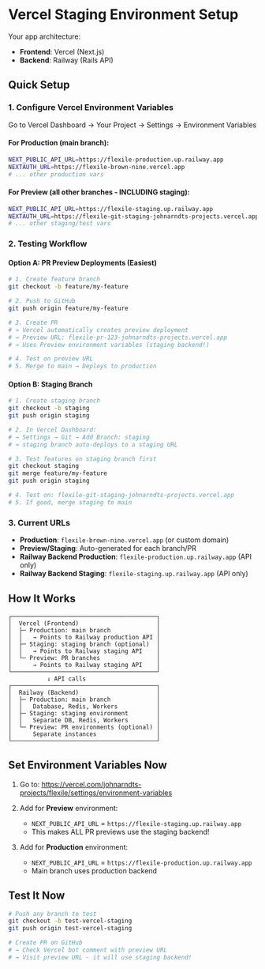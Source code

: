 # Vercel Staging Environment Setup

Your app architecture:
- **Frontend**: Vercel (Next.js)
- **Backend**: Railway (Rails API)

## Quick Setup

### 1. Configure Vercel Environment Variables

Go to Vercel Dashboard → Your Project → Settings → Environment Variables

#### For Production (main branch):
```bash
NEXT_PUBLIC_API_URL=https://flexile-production.up.railway.app
NEXTAUTH_URL=https://flexile-brown-nine.vercel.app
# ... other production vars
```

#### For Preview (all other branches - INCLUDING staging):
```bash
NEXT_PUBLIC_API_URL=https://flexile-staging.up.railway.app
NEXTAUTH_URL=https://flexile-git-staging-johnarndts-projects.vercel.app
# ... other staging/test vars
```

### 2. Testing Workflow

#### Option A: PR Preview Deployments (Easiest)

```bash
# 1. Create feature branch
git checkout -b feature/my-feature

# 2. Push to GitHub
git push origin feature/my-feature

# 3. Create PR
# → Vercel automatically creates preview deployment
# → Preview URL: flexile-pr-123-johnarndts-projects.vercel.app
# → Uses Preview environment variables (staging backend!)

# 4. Test on preview URL
# 5. Merge to main → Deploys to production
```

#### Option B: Staging Branch

```bash
# 1. Create staging branch
git checkout -b staging
git push origin staging

# 2. In Vercel Dashboard:
# → Settings → Git → Add Branch: staging
# → staging branch auto-deploys to a staging URL

# 3. Test features on staging branch first
git checkout staging
git merge feature/my-feature
git push origin staging

# 4. Test on: flexile-git-staging-johnarndts-projects.vercel.app
# 5. If good, merge staging to main
```

### 3. Current URLs

- **Production**: `flexile-brown-nine.vercel.app` (or custom domain)
- **Preview/Staging**: Auto-generated for each branch/PR
- **Railway Backend Production**: `flexile-production.up.railway.app` (API only)
- **Railway Backend Staging**: `flexile-staging.up.railway.app` (API only)

## How It Works

```
┌─────────────────────────────────────────┐
│  Vercel (Frontend)                      │
│  ├─ Production: main branch             │
│  │   → Points to Railway production API │
│  ├─ Staging: staging branch (optional)  │
│  │   → Points to Railway staging API    │
│  └─ Preview: PR branches                │
│      → Points to Railway staging API    │
└─────────────────────────────────────────┘
           ↓ API calls
┌─────────────────────────────────────────┐
│  Railway (Backend)                      │
│  ├─ Production: main branch             │
│  │   Database, Redis, Workers           │
│  ├─ Staging: staging environment        │
│  │   Separate DB, Redis, Workers        │
│  └─ Preview: PR environments (optional) │
│      Separate instances                 │
└─────────────────────────────────────────┘
```

## Set Environment Variables Now

1. Go to: https://vercel.com/johnarndts-projects/flexile/settings/environment-variables

2. Add for **Preview** environment:
   - `NEXT_PUBLIC_API_URL` = `https://flexile-staging.up.railway.app`
   - This makes ALL PR previews use the staging backend!

3. Add for **Production** environment:
   - `NEXT_PUBLIC_API_URL` = `https://flexile-production.up.railway.app`
   - Main branch uses production backend

## Test It Now

```bash
# Push any branch to test
git checkout -b test-vercel-staging
git push origin test-vercel-staging

# Create PR on GitHub
# → Check Vercel bot comment with preview URL
# → Visit preview URL - it will use staging backend!
```

